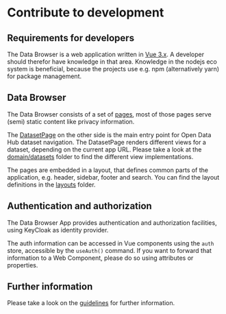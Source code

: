 <!--
SPDX-FileCopyrightText: NOI Techpark <digital@noi.bz.it>

SPDX-License-Identifier: CC0-1.0
-->

# Contribute to development

## Requirements for developers

The Data Browser is a web application written in [Vue 3.x](https://vuejs.org/). A developer should therefor have knowledge in that area. Knowledge in the nodejs eco system is beneficial, because the projects use e.g. npm (alternatively yarn) for package management.

## Data Browser

The Data Browser consists of a set of [pages](../databrowser/pages), most of those pages serve (semi) static content like privacy information.

The [DatasetPage](../databrowser/src/pages/DatasetPage.vue) on the other side is the main entry point for Open Data Hub dataset navigation. The DatasetPage renders different views for a dataset, depending on the current app URL. Please take a look at the [domain/datasets](../databrowser/src/domain/datasets/) folder to find the different view implementations.

The pages are embedded in a layout, that defines common parts of the application, e.g. header, sidebar, footer and search. You can find the layout definitions in the [layouts](../databrowser/src/layouts) folder.

## Authentication and authorization

The Data Browser App provides authentication and authorization facilities, using KeyCloak as identity provider.

The auth information can be accessed in Vue components using the `auth` store, accessible by the `useAuth()` command. If you want to forward that information to a Web Component, please do so using attributes or properties.

## Further information

Please take a look on the [guidelines](guideline.md) for further information.
